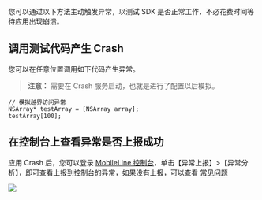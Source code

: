 您可以通过以下方法主动触发异常，以测试 SDK 是否正常工作，不必花费时间等待应用出现崩溃。

## 调用测试代码产生 Crash

您可以在任意位置调用如下代码产生异常。
>**注意：**
>需要在 Crash 服务启动，也就是进行了配置以后模拟。

```
// 模拟越界访问异常
NSArray* testArray = [NSArray array];
testArray[100];
```

## 在控制台上查看异常是否上报成功

应用 Crash 后，您可以登录 [MobileLine 控制台](https://console.cloud.tencent.com/tac)，单击【异常上报】>【异常分析】，即可查看上报到控制台的异常，如果没有上报，可以查看 [常见问题](https://github.com/tencentyun/tac-documents/blob/master/FAQ/Crash%20FAQ.md)

![](https://tacimg-1253960454.cos.ap-guangzhou.myqcloud.com/guides/crash/crash_report.png)
